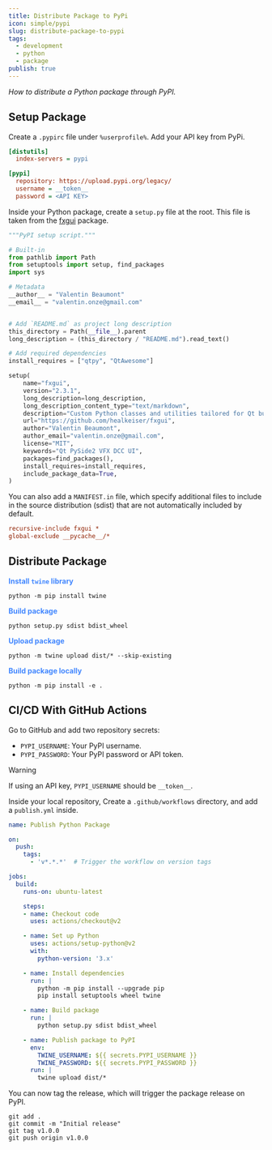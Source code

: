 ```yaml
---
title: Distribute Package to PyPi
icon: simple/pypi
slug: distribute-package-to-pypi
tags:
  - development
  - python
  - package
publish: true
---
```


_How to distribute a Python package through PyPI._

## Setup Package

Create a `.pypirc` file under `%userprofile%`. Add your API key from PyPi.

```ini title=.pypirc
[distutils]
  index-servers = pypi

[pypi]
  repository: https://upload.pypi.org/legacy/
  username = __token__
  password = <API KEY>
```

Inside your Python package, create a `setup.py` file at the root. This file is taken from the [fxgui](https://github.com/healkeiser/fxgui) package.

```python title=setup.py
"""PyPI setup script."""

# Built-in
from pathlib import Path
from setuptools import setup, find_packages
import sys

# Metadata
__author__ = "Valentin Beaumont"
__email__ = "valentin.onze@gmail.com"


# Add `README.md` as project long description
this_directory = Path(__file__).parent
long_description = (this_directory / "README.md").read_text()

# Add required dependencies
install_requires = ["qtpy", "QtAwesome"]

setup(
    name="fxgui",
    version="2.3.1",
    long_description=long_description,
    long_description_content_type="text/markdown",
    description="Custom Python classes and utilities tailored for Qt built UI, in VFX-oriented DCC applications.",
    url="https://github.com/healkeiser/fxgui",
    author="Valentin Beaumont",
    author_email="valentin.onze@gmail.com",
    license="MIT",
    keywords="Qt PySide2 VFX DCC UI",
    packages=find_packages(),
    install_requires=install_requires,
    include_package_data=True,
)
```

You can also add a `MANIFEST.in` file, which specify additional files to include in the source distribution (sdist) that are not automatically included by default.

```ini title=MANIFEST.in
recursive-include fxgui *
global-exclude __pycache__/*
```
## Distribute Package

<font color=4287ff><b>Install <code>twine</code> library</b></font>

```shell
python -m pip install twine
```

<font color=4287ff><b>Build package</b></font>

```shell
python setup.py sdist bdist_wheel
```

<font color=4287ff><b>Upload package</b></font>

```shell
python -m twine upload dist/* --skip-existing
```

<font color=4287ff><b>Build package locally</b></font>

```shell
python -m pip install -e .
```

## CI/CD With GitHub Actions

Go to GitHub and add two repository secrets:

- `PYPI_USERNAME`: Your PyPI username.
- `PYPI_PASSWORD`: Your PyPI password or API token.

> [!warning]
> If using an API key, `PYPI_USERNAME` should be `__token__`.

Inside your local repository, Create a `.github/workflows` directory, and add a `publish.yml` inside.

```yaml
name: Publish Python Package

on:
  push:
    tags:
      - 'v*.*.*'  # Trigger the workflow on version tags

jobs:
  build:
    runs-on: ubuntu-latest

    steps:
    - name: Checkout code
      uses: actions/checkout@v2

    - name: Set up Python
      uses: actions/setup-python@v2
      with:
        python-version: '3.x'

    - name: Install dependencies
      run: |
        python -m pip install --upgrade pip
        pip install setuptools wheel twine

    - name: Build package
      run: |
        python setup.py sdist bdist_wheel

    - name: Publish package to PyPI
      env:
        TWINE_USERNAME: ${{ secrets.PYPI_USERNAME }}
        TWINE_PASSWORD: ${{ secrets.PYPI_PASSWORD }}
      run: |
        twine upload dist/*
```

You can now tag the release, which will trigger the package release on PyPI.

``` shell
git add .
git commit -m "Initial release"
git tag v1.0.0
git push origin v1.0.0
```
